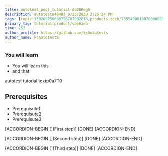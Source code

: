 ```yaml
---
title: autotest_pool_tutorial-de2BReg5
description: autotestn4848J_9/25/2020 2:26:24 PM
tags: [topic:139269250608756787992873,products:tech/73554900100700000996,tutorial:experience/advanced]
primary_tag: tutorial:product/sapHana
time: 257
author_profile: https://github.com/ksAutotests
author_name: ksAutotests
---
```

### You will learn
- You will learn this
- and that

autotest tutorial textp0a7T0

## Prerequisites
- Prerequisute1
- Prerequisute2
- Prerequisute3

[ACCORDION-BEGIN [](First step)]
[DONE]
[ACCORDION-END]

[ACCORDION-BEGIN [](Second step)]
[DONE]
[ACCORDION-END]

[ACCORDION-BEGIN [](Third step)]
[DONE]
[ACCORDION-END]

